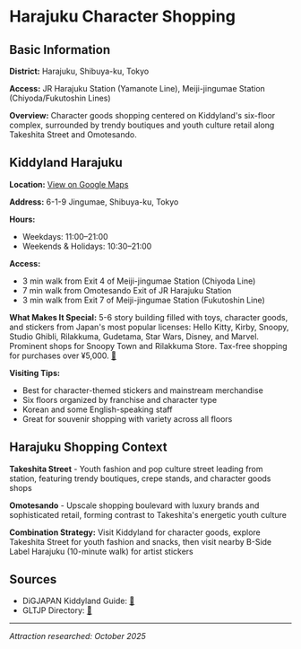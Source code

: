 # Harajuku Character Shopping

## Basic Information

**District:** Harajuku, Shibuya-ku, Tokyo

**Access:** JR Harajuku Station (Yamanote Line), Meiji-jingumae Station (Chiyoda/Fukutoshin Lines)

**Overview:** Character goods shopping centered on Kiddyland's six-floor complex, surrounded by trendy boutiques and youth culture retail along Takeshita Street and Omotesando.

## Kiddyland Harajuku

**Location:** [View on Google Maps](https://maps.google.com/maps?q=35.6676998,139.7065419)

**Address:** 6-1-9 Jingumae, Shibuya-ku, Tokyo

**Hours:**
- Weekdays: 11:00–21:00
- Weekends & Holidays: 10:30–21:00

**Access:**
- 3 min walk from Exit 4 of Meiji-jingumae Station (Chiyoda Line)
- 7 min walk from Omotesando Exit of JR Harajuku Station
- 3 min walk from Exit 7 of Meiji-jingumae Station (Fukutoshin Line)

**What Makes It Special:** 5-6 story building filled with toys, character goods, and stickers from Japan's most popular licenses: Hello Kitty, Kirby, Snoopy, Studio Ghibli, Rilakkuma, Gudetama, Star Wars, Disney, and Marvel. Prominent shops for Snoopy Town and Rilakkuma Store. Tax-free shopping for purchases over ¥5,000. [🔗](https://digjapan.travel/en/blog/id=11413)

**Visiting Tips:**
- Best for character-themed stickers and mainstream merchandise
- Six floors organized by franchise and character type
- Korean and some English-speaking staff
- Great for souvenir shopping with variety across all floors

## Harajuku Shopping Context

**Takeshita Street** - Youth fashion and pop culture street leading from station, featuring trendy boutiques, crepe stands, and character goods shops

**Omotesando** - Upscale shopping boulevard with luxury brands and sophisticated retail, forming contrast to Takeshita's energetic youth culture

**Combination Strategy:** Visit Kiddyland for character goods, explore Takeshita Street for youth fashion and snacks, then visit nearby B-Side Label Harajuku (10-minute walk) for artist stickers

## Sources

- DiGJAPAN Kiddyland Guide: [🔗](https://digjapan.travel/en/blog/id=11413)
- GLTJP Directory: [🔗](https://www.gltjp.com/en/directory/item/14523/)

---

*Attraction researched: October 2025*
